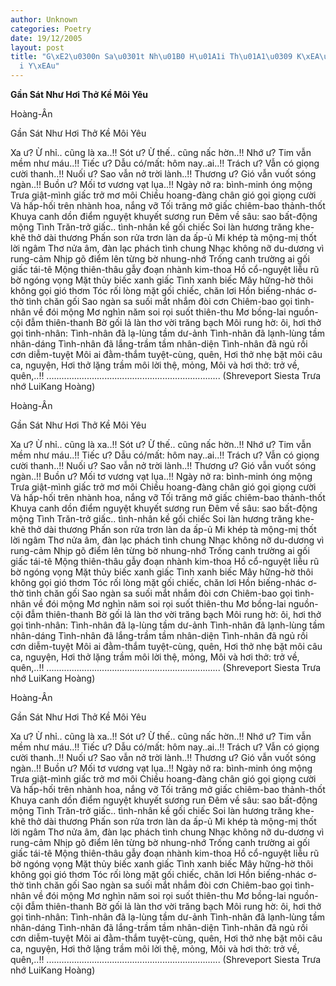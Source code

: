 ```yaml
---
author: Unknown
categories: Poetry
date: 19/12/2005
layout: post
title: "G\xE2\u0300n Sa\u0301t Nh\u01B0 H\u01A1i Th\u01A1\u0309 K\xEA\u0300 M\xF4\
  i Y\xEAu"
---
```


**Gần Sát Như Hơi Thở Kề Môi Yêu**

Hoàng-Ân

Gần Sát Như Hơi Thở Kề Môi Yêu

Xa ư?  Ừ nhỉ.. cũng là xa..!!
Sót ư? Ừ thế.. cũng nấc hờn..!!
Nhớ ư?  Tim vẫn mềm như máu..!!
Tiếc ư?  Dẫu có/mất: hôm nay..ai..!!
Trách ư?  Vẫn có giọng cười thanh..!!
Nuối ư?  Sao vẫn nở trời lành..!!
Thương ư?  Gió vẫn vuốt sóng ngàn..!!
Buồn ư?  Mối tơ vương vạt lụa..!!
Ngày nở ra: bình-minh óng mộng
Trưa giật-mình giấc trở mơ môi
Chiều hoang-đàng chân gió gọi giọng cười
Và hấp-hối trên nhành hoa, nắng vỡ
Tối trăng mở giấc chiêm-bao thảnh-thốt
Khuya canh dồn điểm nguyệt khuyết sương run
Đêm về sâu: sao bất-động mộng Tình
Trăn-trở giấc.. tình-nhân kề gối chiếc
Soi làn hương trăng khe-khẽ thở dài thương
Phấn son rửa trơn làn da ấp-ủ
Mi khép tà mộng-mị thốt lời ngâm
Thơ nửa âm, đàn lạc phách tình chung
Nhạc không nỡ du-dương vì rung-cảm
Nhịp gõ điểm lên từng bờ nhung-nhớ
Trống canh trường ai gối giấc tái-tê
Mộng thiên-thâu gẫy đoạn nhành kim-thoa
Hồ cổ-nguyệt liễu rũ bờ ngóng vọng
Mặt thủy biếc xanh giấc Tình xanh biếc
Mây hững-hờ thôi không gọi gió thơm
Tóc rối lòng mặt gối chiếc, chăn lơi
Hồn biếng-nhác ơ-thờ tình chăn gối
Sao ngàn sa suối mắt nhắm đòi cơn
Chiêm-bao gọi tình-nhân về đói mộng
Mơ nghìn năm soi rọi suốt thiên-thu
Mơ bồng-lai nguồn-cội đẫm thiên-thanh
Bờ gối lả làn thơ vời trăng bạch
Môi rung hờ: ôi, hơi thở gọi tình-nhân:
Tình-nhân đã lạ-lùng tầm dư-ảnh
Tình-nhân đã lạnh-lùng tầm nhân-dáng
Tình-nhân đã lắng-trầm tầm nhân-diện
Tình-nhân đã ngủ rồi cơn diễm-tuyệt
Môi ai đằm-thắm tuyệt-cùng, quên,
Hơi thở nhẹ bặt môi câu ca, nguyện,
Hơi thở lặng trầm môi lời thệ, mỏng,
Môi và hơi thở: trở về, quên,..!!
.....................................................................
(Shreveport Siesta Trưa nhớ LuiKang Hoàng)

Hoàng-Ân

Gần Sát Như Hơi Thở Kề Môi Yêu

Xa ư?  Ừ nhỉ.. cũng là xa..!!
Sót ư? Ừ thế.. cũng nấc hờn..!!
Nhớ ư?  Tim vẫn mềm như máu..!!
Tiếc ư?  Dẫu có/mất: hôm nay..ai..!!
Trách ư?  Vẫn có giọng cười thanh..!!
Nuối ư?  Sao vẫn nở trời lành..!!
Thương ư?  Gió vẫn vuốt sóng ngàn..!!
Buồn ư?  Mối tơ vương vạt lụa..!!
Ngày nở ra: bình-minh óng mộng
Trưa giật-mình giấc trở mơ môi
Chiều hoang-đàng chân gió gọi giọng cười
Và hấp-hối trên nhành hoa, nắng vỡ
Tối trăng mở giấc chiêm-bao thảnh-thốt
Khuya canh dồn điểm nguyệt khuyết sương run
Đêm về sâu: sao bất-động mộng Tình
Trăn-trở giấc.. tình-nhân kề gối chiếc
Soi làn hương trăng khe-khẽ thở dài thương
Phấn son rửa trơn làn da ấp-ủ
Mi khép tà mộng-mị thốt lời ngâm
Thơ nửa âm, đàn lạc phách tình chung
Nhạc không nỡ du-dương vì rung-cảm
Nhịp gõ điểm lên từng bờ nhung-nhớ
Trống canh trường ai gối giấc tái-tê
Mộng thiên-thâu gẫy đoạn nhành kim-thoa
Hồ cổ-nguyệt liễu rũ bờ ngóng vọng
Mặt thủy biếc xanh giấc Tình xanh biếc
Mây hững-hờ thôi không gọi gió thơm
Tóc rối lòng mặt gối chiếc, chăn lơi
Hồn biếng-nhác ơ-thờ tình chăn gối
Sao ngàn sa suối mắt nhắm đòi cơn
Chiêm-bao gọi tình-nhân về đói mộng
Mơ nghìn năm soi rọi suốt thiên-thu
Mơ bồng-lai nguồn-cội đẫm thiên-thanh
Bờ gối lả làn thơ vời trăng bạch
Môi rung hờ: ôi, hơi thở gọi tình-nhân:
Tình-nhân đã lạ-lùng tầm dư-ảnh
Tình-nhân đã lạnh-lùng tầm nhân-dáng
Tình-nhân đã lắng-trầm tầm nhân-diện
Tình-nhân đã ngủ rồi cơn diễm-tuyệt
Môi ai đằm-thắm tuyệt-cùng, quên,
Hơi thở nhẹ bặt môi câu ca, nguyện,
Hơi thở lặng trầm môi lời thệ, mỏng,
Môi và hơi thở: trở về, quên,..!!
.....................................................................
(Shreveport Siesta Trưa nhớ LuiKang Hoàng)

Hoàng-Ân

Gần Sát Như Hơi Thở Kề Môi Yêu

Xa ư?  Ừ nhỉ.. cũng là xa..!!
Sót ư? Ừ thế.. cũng nấc hờn..!!
Nhớ ư?  Tim vẫn mềm như máu..!!
Tiếc ư?  Dẫu có/mất: hôm nay..ai..!!
Trách ư?  Vẫn có giọng cười thanh..!!
Nuối ư?  Sao vẫn nở trời lành..!!
Thương ư?  Gió vẫn vuốt sóng ngàn..!!
Buồn ư?  Mối tơ vương vạt lụa..!!
Ngày nở ra: bình-minh óng mộng
Trưa giật-mình giấc trở mơ môi
Chiều hoang-đàng chân gió gọi giọng cười
Và hấp-hối trên nhành hoa, nắng vỡ
Tối trăng mở giấc chiêm-bao thảnh-thốt
Khuya canh dồn điểm nguyệt khuyết sương run
Đêm về sâu: sao bất-động mộng Tình
Trăn-trở giấc.. tình-nhân kề gối chiếc
Soi làn hương trăng khe-khẽ thở dài thương
Phấn son rửa trơn làn da ấp-ủ
Mi khép tà mộng-mị thốt lời ngâm
Thơ nửa âm, đàn lạc phách tình chung
Nhạc không nỡ du-dương vì rung-cảm
Nhịp gõ điểm lên từng bờ nhung-nhớ
Trống canh trường ai gối giấc tái-tê
Mộng thiên-thâu gẫy đoạn nhành kim-thoa
Hồ cổ-nguyệt liễu rũ bờ ngóng vọng
Mặt thủy biếc xanh giấc Tình xanh biếc
Mây hững-hờ thôi không gọi gió thơm
Tóc rối lòng mặt gối chiếc, chăn lơi
Hồn biếng-nhác ơ-thờ tình chăn gối
Sao ngàn sa suối mắt nhắm đòi cơn
Chiêm-bao gọi tình-nhân về đói mộng
Mơ nghìn năm soi rọi suốt thiên-thu
Mơ bồng-lai nguồn-cội đẫm thiên-thanh
Bờ gối lả làn thơ vời trăng bạch
Môi rung hờ: ôi, hơi thở gọi tình-nhân:
Tình-nhân đã lạ-lùng tầm dư-ảnh
Tình-nhân đã lạnh-lùng tầm nhân-dáng
Tình-nhân đã lắng-trầm tầm nhân-diện
Tình-nhân đã ngủ rồi cơn diễm-tuyệt
Môi ai đằm-thắm tuyệt-cùng, quên,
Hơi thở nhẹ bặt môi câu ca, nguyện,
Hơi thở lặng trầm môi lời thệ, mỏng,
Môi và hơi thở: trở về, quên,..!!
.....................................................................
(Shreveport Siesta Trưa nhớ LuiKang Hoàng)
